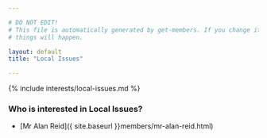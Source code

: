 ```yaml
---

# DO NOT EDIT!
# This file is automatically generated by get-members. If you change it, bad
# things will happen.

layout: default
title: "Local Issues"

---
```


{% include interests/local-issues.md %}

### Who is interested in Local Issues?


* [Mr Alan Reid]({ site.baseurl }}members/mr-alan-reid.html)
